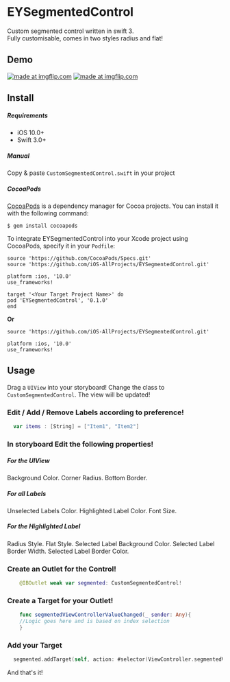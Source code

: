 EYSegmentedControl
==================

Custom segmented control written in swift 3.  
Fully customisable, comes in two styles radius and flat! 

Demo
----
<a href="https://imgflip.com/gif/1lyqkg"><img src="https://i.imgflip.com/1lyqkg.gif" title="made at imgflip.com"/></a>
<a href="https://imgflip.com/gif/1m0zyp"><img src="https://i.imgflip.com/1m0zyp.gif" title="made at imgflip.com"/></a>

Install
-------

##### Requirements

- iOS 10.0+
- Swift 3.0+

##### Manual

Copy & paste `CustomSegmentedControl.swift` in your project

##### CocoaPods 

[CocoaPods](https://cocoapods.org/) is a dependency manager for Cocoa projects. You can install it with the following command:

```
$ gem install cocoapods
```

To integrate EYSegmentedControl into your Xcode project using CocoaPods, specify it in your ```Podfile```:

```
source 'https://github.com/CocoaPods/Specs.git'
source 'https://github.com/iOS-AllProjects/EYSegmentedControl.git'

platform :ios, '10.0'
use_frameworks!

target '<Your Target Project Name>' do
pod 'EYSegmentedControl', '0.1.0'
end

```
<b>Or</b>

```
source 'https://github.com/iOS-AllProjects/EYSegmentedControl.git'

platform :ios, '10.0'
use_frameworks!
```

Usage
-----

Drag a `UIView` into your storyboard! Change the class to `CustomSegmentedControl`. The view will be updated! 


### Edit / Add / Remove Labels according to preference!

``` swift
  var items : [String] = ["Item1", "Item2"] 
```
### In storyboard Edit the following properties! 

##### For the UIView
Background Color. 
Corner Radius.
Bottom Border. 

##### For all Labels
Unselected Labels Color.
Highlighted Label Color.
Font Size.

##### For the Highlighted Label
Radius Style.
Flat Style.
Selected Label Background Color.
Selected Label Border Width.
Selected Label Border Color. 

### Create an Outlet for the Control! 

``` swift
    @IBOutlet weak var segmented: CustomSegmentedControl! 
```

### Create a Target for your Outlet! 

``` swift
    func segmentedViewControllerValueChanged(_ sender: Any){
    //Logic goes here and is based on index selection
    }

```

### Add your Target 

``` swift
  segmented.addTarget(self, action: #selector(ViewController.segmentedViewControllerValueChanged(_:)), for: .valueChanged)
```

And that's it! 
